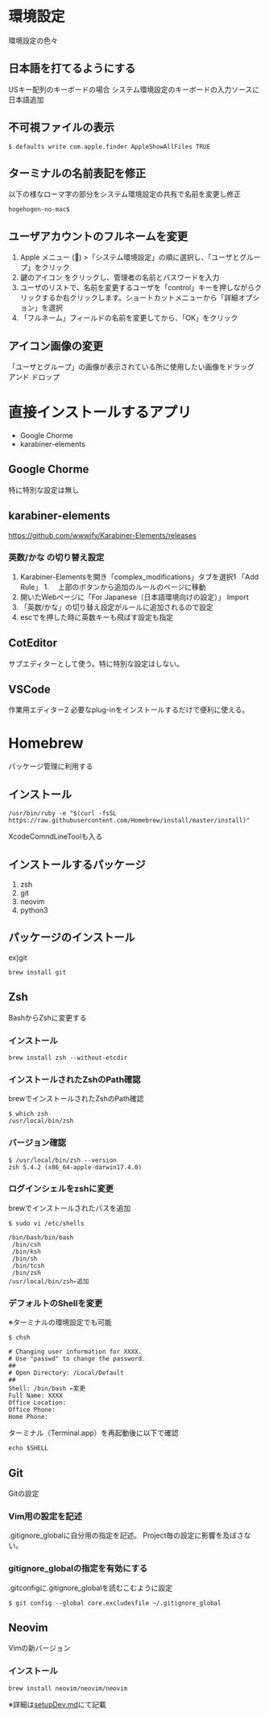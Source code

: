 # 環境設定
環境設定の色々

## 日本語を打てるようにする
USキー配列のキーボードの場合
システム環境設定のキーボードの入力ソースに日本語追加

## 不可視ファイルの表示
```
$ defaults write com.apple.finder AppleShowAllFiles TRUE
```

## ターミナルの名前表記を修正
以下の様なローマ字の部分をシステム環境設定の共有で名前を変更し修正

```
hogehogen-no-mac$
```

## ユーザアカウントのフルネームを変更
1. Apple メニュー () >「システム環境設定」の順に選択し、「ユーザとグループ」をクリック
1. 鍵のアイコン をクリックし、管理者の名前とパスワードを入力
1. ユーザのリストで、名前を変更するユーザを「control」キーを押しながらクリックするか右クリックします。ショートカットメニューから「詳細オプション」を選択
1. 「フルネーム」フィールドの名前を変更してから、「OK」をクリック

## アイコン画像の変更
「ユーザとグループ」の画像が表示されている所に使用したい画像をドラッグ アンド ドロップ

# 直接インストールするアプリ
- Google Chorme
- karabiner-elements

## Google Chorme
特に特別な設定は無し

## karabiner-elements
https://github.com/wwwjfy/Karabiner-Elements/releases

### 英数/かな の切り替え設定
1. Karabiner-Elementsを開き「complex_modifications」タブを選択1 「Add Rule」
1.　 上部のボタンから追加のルールのページに移動
1.  開いたWebページに「For Japanese（日本語環境向けの設定）」 Import
1. 「英数/かな」の切り替え設定がルールに追加されるので設定
1. escでを押した時に英数キーも飛ばす設定も指定

## CotEditor
サブエディターとして使う。特に特別な設定はしない。

## VSCode
作業用エディター2
必要なplug-inをインストールするだけで便利に使える。

# Homebrew
パッケージ管理に利用する
## インストール
```
/usr/bin/ruby -e "$(curl -fsSL https://raw.githubusercontent.com/Homebrew/install/master/install)"
```
XcodeComndLineToolも入る

## インストールするパッケージ
1. zsh
1. git
1. neovim
1. python3

## パッケージのインストール
ex)git
```
brew install git
```

## Zsh
BashからZshに変更する
### インストール
```
brew install zsh --without-etcdir
```
### インストールされたZshのPath確認
brewでインストールされたZshのPath確認
```
$ which zsh
/usr/local/bin/zsh
```
### バージョン確認
```
$ /usr/local/bin/zsh --version
zsh 5.4.2 (x86_64-apple-darwin17.4.0)
```
### ログインシェルをzshに変更
brewでインストールされたパスを追加
```
$ sudo vi /etc/shells

/bin/bash/bin/bash
 /bin/csh
 /bin/ksh
 /bin/sh
 /bin/tcsh
 /bin/zsh
/usr/local/bin/zsh←追加

```

### デフォルトのShellを変更
※ターミナルの環境設定でも可能
```
$ chsh
```

```
# Changing user information for XXXX.
# Use "passwd" to change the password.
##
# Open Directory: /Local/Default
##
Shell: /bin/bash ←変更
Full Name: XXXX
Office Location:
Office Phone:
Home Phone:

```
ターミナル（Terminal.app）を再起動後に以下で確認
```
echo $SHELL
```

## Git
Gitの設定

### Vim用の設定を記述
.gitignore_globalに自分用の指定を記述。
Project毎の設定に影響を及ぼさない。

### gitignore_globalの指定を有効にする
.gitconfigに.gitignore_globalを読むこむように設定
```
$ git config --global core.excludesfile ~/.gitignore_global
```

## Neovim
Vimの新バージョン

### インストール
```
brew install neovim/neovim/neovim
```
※詳細は[setupDev.md](./setupDev.md)にて記載
